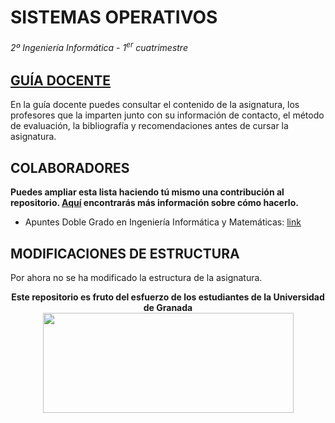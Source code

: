 # SISTEMAS OPERATIVOS

###### 2º Ingeniería Informática - 1<sup>er</sup> cuatrimestre

## [GUÍA DOCENTE](https://grados.ugr.es/informatica/pages/infoacademica/guias_docentes/curso_actual/segundo/1semestre/etsiit_gii_so_1718_sistemasoperativos)

En la guía docente puedes consultar el contenido de la asignatura, los profesores que la imparten junto con su información de contacto, el método de evaluación, la bibliografía y recomendaciones antes de cursar la asignatura.

## COLABORADORES

**Puedes ampliar esta lista haciendo tú mismo una contribución al repositorio. [Aquí](https://github.com/DEIIT/Ingenieria-Informatica/wiki/C%C3%B3mo-contribuir) encontrarás más información sobre cómo hacerlo.**

- Apuntes Doble Grado en Ingeniería Informática y Matemáticas: [link](https://github.com/DGIIMUnderground/DGIIM2/tree/master/C1/SO)


## MODIFICACIONES DE ESTRUCTURA

Por ahora no se ha modificado la estructura de la asignatura.

<p align="center">
   <b>Este repositorio es fruto del esfuerzo de los estudiantes de la Universidad de Granada</b></br>
   <a href="http://deiit.ugr.es/"><img width="401" height="160" src="https://deiit.ugr.es/img/logo-DEIIT.png"> </a>
</p>
